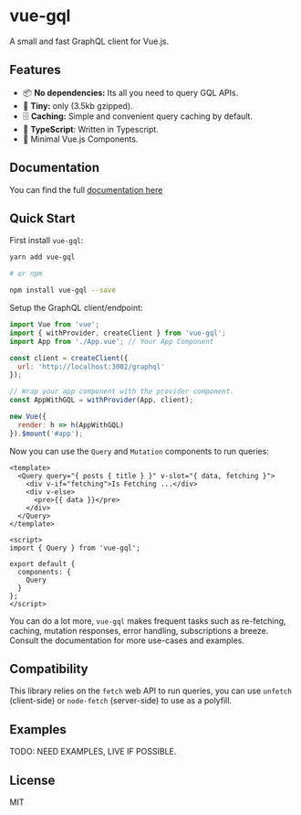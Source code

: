 # vue-gql

A small and fast GraphQL client for Vue.js.

## Features

- 📦 **No dependencies:** Its all you need to query GQL APIs.
- 🦐 **Tiny:** only (3.5kb gzipped).
- 🗄 **Caching:** Simple and convenient query caching by default.
- 💪 **TypeScript**: Written in Typescript.
- 💚 Minimal Vue.js Components.

## Documentation

You can find the full [documentation here](https://baianat.github.io/vue-gql)

## Quick Start

First install `vue-gql`:

```bash
yarn add vue-gql

# or npm

npm install vue-gql --save
```

Setup the GraphQL client/endpoint:

```js
import Vue from 'vue';
import { withProvider, createClient } from 'vue-gql';
import App from './App.vue'; // Your App Component

const client = createClient({
  url: 'http://localhost:3002/graphql'
});

// Wrap your app component with the provider component.
const AppWithGQL = withProvider(App, client);

new Vue({
  render: h => h(AppWithGQL)
}).$mount('#app');
```

Now you can use the `Query` and `Mutation` components to run queries:

```vue
<template>
  <Query query="{ posts { title } }" v-slot="{ data, fetching }">
    <div v-if="fetching">Is Fetching ...</div>
    <div v-else>
      <pre>{{ data }}</pre>
    </div>
  </Query>
</template>

<script>
import { Query } from 'vue-gql';

export default {
  components: {
    Query
  }
};
</script>
```

You can do a lot more, `vue-gql` makes frequent tasks such as re-fetching, caching, mutation responses, error handling, subscriptions a breeze. Consult the documentation for more use-cases and examples.

## Compatibility

This library relies on the `fetch` web API to run queries, you can use `unfetch` (client-side) or `node-fetch` (server-side) to use as a polyfill.

## Examples

TODO: NEED EXAMPLES, LIVE IF POSSIBLE.

## License

MIT
